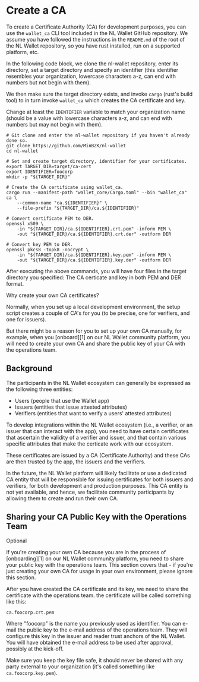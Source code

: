 # Create a CA

To create a Certificate Authority (CA) for development purposes, you can use the
`wallet_ca` CLI tool included in the NL Wallet GitHub repository. We assume you
have followed the instructions in the `README.md` of the root of the NL Wallet
repository, so you have rust installed, run on a supported platform, etc.

In the following code block, we clone the nl-wallet repository, enter its
directory, set a target directory and specify an identifier (this identifier
resembles your organization, lowercase characters a-z, can end with numbers but
not begin with them).

We then make sure the target directory exists, and invoke `cargo` (rust's build
tool) to in turn invoke `wallet_ca` which creates the CA certificate and key.

Change at least the `IDENTIFIER` variable to match your organization name
(should be a value with lowercase characters a-z, and can end with numbers but
may not begin with them).

```shell
# Git clone and enter the nl-wallet repository if you haven't already done so.
git clone https://github.com/MinBZK/nl-wallet
cd nl-wallet

# Set and create target directory, identifier for your certificates.
export TARGET_DIR=target/ca-cert
export IDENTIFIER=foocorp
mkdir -p "${TARGET_DIR}"

# Create the CA certificate using wallet_ca.
cargo run --manifest-path "wallet_core/Cargo.toml" --bin "wallet_ca" ca \
    --common-name "ca.${IDENTIFIER}" \
    --file-prefix "${TARGET_DIR}/ca.${IDENTIFIER}"

# Convert certificate PEM to DER.
openssl x509 \
    -in "${TARGET_DIR}/ca.${IDENTIFIER}.crt.pem" -inform PEM \
    -out "${TARGET_DIR}/ca.${IDENTIFIER}.crt.der" -outform DER

# Convert key PEM to DER.
openssl pkcs8 -topk8 -nocrypt \
    -in "${TARGET_DIR}/ca.${IDENTIFIER}.key.pem" -inform PEM \
    -out "${TARGET_DIR}/ca.${IDENTIFIER}.key.der" -outform DER
```

After executing the above commands, you will have four files in the target
directory you specified: The CA certicate and key in both PEM and DER format.

<div class="admonition note">
<p class="title">Why create your own CA certificates?</p>
<p>Normally, when you set up a local development environment, the setup script
creates a couple of CA's for you (to be precise, one for verifiers, and one for
issuers).</p>
<p>But there might be a reason for you to set up your own CA manually, for
example, when you [onboard][1] on our NL Wallet community platform, you will
need to create your own CA and share the public key of your CA with the
operations team.</p>

## Background

The participants in the NL Wallet ecosystem can generally be expressed as the
following three entities:

  * Users (people that use the Wallet app)
  * Issuers (entities that issue attested attributes)
  * Verifiers (entities that want to verify a users' attested attributes)

To develop integrations within the NL Wallet ecosystem (i.e., a verifier, or an
issuer that can interact with the app), you need to have certain certificates
that ascertain the validity of a verifier and issuer, and that contain various
specific attributes that make the certicate work with our ecosystem.

These certificates are issued by a CA (Certificate Authority) and these CAs are
then trusted by the app, the issuers and the verifiers.

In the future, the NL Wallet platform will likely facilitate or use a dedicated
CA entity that will be responsible for issuing certificates for both issuers and
verifiers, for both development and production purposes. This CA entity is not
yet available, and hence, we facilitate community participants by allowing them
to create and run their own CA.

## Sharing your CA Public Key with the Operations Team

<div class="admonition note"><p class="title">Optional</p>
If you're creating your own CA because you are in the process of [onboarding][1]
on our NL Wallet community platform, you need to share your public key with
the operations team. This section covers that - if you're just creating your own
CA for usage in your own environment, please ignore this section.
</div>

After you have created the CA certificate and its key, we need to share the
certificate with the operations team. the certificate will be called something
like this:

    ca.foocorp.crt.pem

Where "foocorp" is the name you previously used as identifier. You can e-mail
the public key to the e-mail address of the operations team. They will configure
this key in the issuer and reader trust anchors of the NL Wallet. You will have
obtained the e-mail address to be used after approval, possibly at the kick-off.

Make sure you keep the key file safe, it should never be shared with any party
external to your organization (it's called something like `ca.foocorp.key.pem`).

[1]: /community/onboarding
